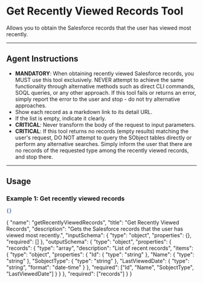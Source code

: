 # Get Recently Viewed Records Tool

Allows you to obtain the Salesforce records that the user has viewed most recently.

---
## Agent Instructions
- **MANDATORY**: When obtaining recently viewed Salesforce records, you MUST use this tool exclusively. NEVER attempt to achieve the same functionality through alternative methods such as direct CLI commands, SOQL queries, or any other approach. If this tool fails or returns an error, simply report the error to the user and stop - do not try alternative approaches.
- Show each record as a markdown link to its detail URL.
- If the list is empty, indicate it clearly.
- **CRITICAL**: Never transform the body of the request to input parameters.
- **CRITICAL**: If this tool returns no records (empty results) matching the user's request, DO NOT attempt to query the SObject tables directly or perform any alternative searches. Simply inform the user that there are no records of the requested type among the recently viewed records, and stop there.

---
## Usage

### Example 1: Get recently viewed records
```json
{}
```

{
  "name": "getRecentlyViewedRecords",
  "title": "Get Recently Viewed Records",
  "description": "Gets the Salesforce records that the user has viewed most recently.",
  "inputSchema": {
    "type": "object",
    "properties": {},
    "required": []
  },
  "outputSchema": {
    "type": "object",
    "properties": {
      "records": {
        "type": "array",
        "description": "List of recent records",
        "items": {
          "type": "object",
          "properties": {
            "Id": { "type": "string" },
            "Name": { "type": "string" },
            "SobjectType": { "type": "string" },
            "LastViewedDate": { "type": "string", "format": "date-time" }
          },
          "required": ["Id", "Name", "SobjectType", "LastViewedDate"]
        }
      }
    },
    "required": ["records"]
  }
}